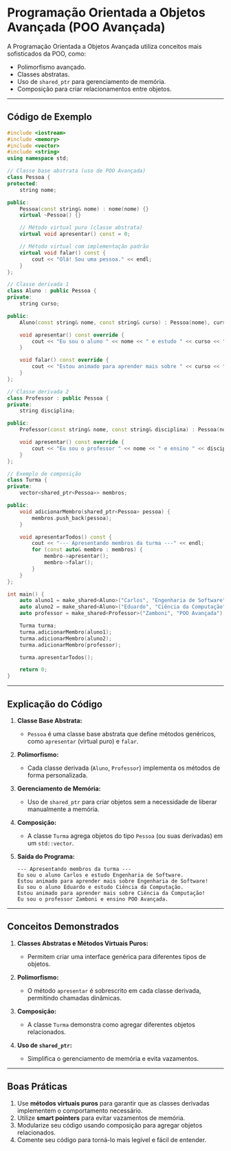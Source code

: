 
# Programação Orientada a Objetos Avançada (POO Avançada)

A Programação Orientada a Objetos Avançada utiliza conceitos mais sofisticados da POO, como:
- Polimorfismo avançado.
- Classes abstratas.
- Uso de `shared_ptr` para gerenciamento de memória.
- Composição para criar relacionamentos entre objetos.

---

## Código de Exemplo

```cpp
#include <iostream>
#include <memory>
#include <vector>
#include <string>
using namespace std;

// Classe base abstrata (uso de POO Avançada)
class Pessoa {
protected:
    string nome;

public:
    Pessoa(const string& nome) : nome(nome) {}
    virtual ~Pessoa() {}

    // Método virtual puro (classe abstrata)
    virtual void apresentar() const = 0;

    // Método virtual com implementação padrão
    virtual void falar() const {
        cout << "Olá! Sou uma pessoa." << endl;
    }
};

// Classe derivada 1
class Aluno : public Pessoa {
private:
    string curso;

public:
    Aluno(const string& nome, const string& curso) : Pessoa(nome), curso(curso) {}

    void apresentar() const override {
        cout << "Eu sou o aluno " << nome << " e estudo " << curso << "." << endl;
    }

    void falar() const override {
        cout << "Estou animado para aprender mais sobre " << curso << "!" << endl;
    }
};

// Classe derivada 2
class Professor : public Pessoa {
private:
    string disciplina;

public:
    Professor(const string& nome, const string& disciplina) : Pessoa(nome), disciplina(disciplina) {}

    void apresentar() const override {
        cout << "Eu sou o professor " << nome << " e ensino " << disciplina << "." << endl;
    }
};

// Exemplo de composição
class Turma {
private:
    vector<shared_ptr<Pessoa>> membros;

public:
    void adicionarMembro(shared_ptr<Pessoa> pessoa) {
        membros.push_back(pessoa);
    }

    void apresentarTodos() const {
        cout << "--- Apresentando membros da turma ---" << endl;
        for (const auto& membro : membros) {
            membro->apresentar();
            membro->falar();
        }
    }
};

int main() {
    auto aluno1 = make_shared<Aluno>("Carlos", "Engenharia de Software");
    auto aluno2 = make_shared<Aluno>("Eduardo", "Ciência da Computação");
    auto professor = make_shared<Professor>("Zamboni", "POO Avançada");

    Turma turma;
    turma.adicionarMembro(aluno1);
    turma.adicionarMembro(aluno2);
    turma.adicionarMembro(professor);

    turma.apresentarTodos();

    return 0;
}
```

---

## Explicação do Código

1. **Classe Base Abstrata:**
   - `Pessoa` é uma classe base abstrata que define métodos genéricos, como `apresentar` (virtual puro) e `falar`.

2. **Polimorfismo:**
   - Cada classe derivada (`Aluno`, `Professor`) implementa os métodos de forma personalizada.

3. **Gerenciamento de Memória:**
   - Uso de `shared_ptr` para criar objetos sem a necessidade de liberar manualmente a memória.

4. **Composição:**
   - A classe `Turma` agrega objetos do tipo `Pessoa` (ou suas derivadas) em um `std::vector`.

5. **Saída do Programa:**
   ```plaintext
   --- Apresentando membros da turma ---
   Eu sou o aluno Carlos e estudo Engenharia de Software.
   Estou animado para aprender mais sobre Engenharia de Software!
   Eu sou o aluno Eduardo e estudo Ciência da Computação.
   Estou animado para aprender mais sobre Ciência da Computação!
   Eu sou o professor Zamboni e ensino POO Avançada.
   ```

---

## Conceitos Demonstrados

1. **Classes Abstratas e Métodos Virtuais Puros:**
   - Permitem criar uma interface genérica para diferentes tipos de objetos.

2. **Polimorfismo:**
   - O método `apresentar` é sobrescrito em cada classe derivada, permitindo chamadas dinâmicas.

3. **Composição:**
   - A classe `Turma` demonstra como agregar diferentes objetos relacionados.

4. **Uso de `shared_ptr`:**
   - Simplifica o gerenciamento de memória e evita vazamentos.

---

## Boas Práticas

1. Use **métodos virtuais puros** para garantir que as classes derivadas implementem o comportamento necessário.
2. Utilize **smart pointers** para evitar vazamentos de memória.
3. Modularize seu código usando composição para agregar objetos relacionados.
4. Comente seu código para torná-lo mais legível e fácil de entender.
